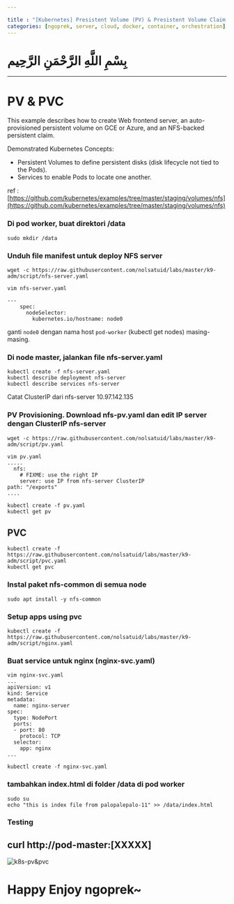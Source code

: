 ```yaml
---

title : "[Kubernetes] Presistent Volume (PV) & Presistent Volume Claim (PVC) Lab k8s (Part 6)"
categories: [ngoprek, server, cloud, docker, container, orchestration]
---
```

# بِسْمِ اللَّهِ الرَّحْمَنِ الرَّحِيم
---

# PV & PVC #####

This example describes how to create Web frontend server, an auto-provisioned persistent volume on GCE or Azure, and an NFS-backed persistent claim.

Demonstrated Kubernetes Concepts:

* Persistent Volumes to define persistent disks (disk lifecycle not tied to the Pods).
* Services to enable Pods to locate one another.

ref :
[https://github.com/kubernetes/examples/tree/master/staging/volumes/nfs](https://github.com/kubernetes/examples/tree/master/staging/volumes/nfs)


### Di pod worker, buat direktori /data #####
```shell
sudo mkdir /data
```
### Unduh file manifest untuk deploy NFS server #####
```shell
wget -c https://raw.githubusercontent.com/nolsatuid/labs/master/k9-adm/script/nfs-server.yaml
```
```shell
vim nfs-server.yaml

---
    spec:
      nodeSelector: 
        kubernetes.io/hostname: node0
```
ganti `node0` dengan nama host `pod-worker` (kubectl get nodes) masing-masing.

### Di node master, jalankan file nfs-server.yaml #####
```shell
kubectl create -f nfs-server.yaml
kubectl describe deployment nfs-server
kubectl describe services nfs-server
```
 Catat ClusterIP dari nfs-server 10.97.142.135

### PV Provisioning. Download nfs-pv.yaml dan edit IP server dengan ClusterIP nfs-server #####
```shell
wget -c https://raw.githubusercontent.com/nolsatuid/labs/master/k9-adm/script/pv.yaml
```
```shell
vim pv.yaml
.....
  nfs:
    # FIXME: use the right IP
    server: use IP from nfs-server ClusterIP
path: "/exports"
....
```
```shell
kubectl create -f pv.yaml
kubectl get pv
```

## PVC ###
```shell
kubectl create -f https://raw.githubusercontent.com/nolsatuid/labs/master/k9-adm/script/pvc.yaml
kubectl get pvc
```

### Instal paket nfs-common di semua node ###
```shell
sudo apt install -y nfs-common
```

### Setup apps using pvc ###
```shell
kubectl create -f https://raw.githubusercontent.com/nolsatuid/labs/master/k9-adm/script/nginx.yaml
```

### Buat service untuk nginx (nginx-svc.yaml) ###
```shell
vim nginx-svc.yaml
...
apiVersion: v1
kind: Service
metadata:
  name: nginx-server
spec:
  type: NodePort
  ports:
  - port: 80
    protocol: TCP
  selector:
    app: nginx
...

kubectl create -f nginx-svc.yaml
```

### tambahkan index.html di folder /data di pod worker ###
```shell
sudo su
echo "this is index file from palopalepalo-11" >> /data/index.html
```

### Testing #####
curl http://pod-master:[XXXXX]
---
![k8s-pv&pvc](https://raw.githubusercontent.com/ammarun11/ammarun11.github.io/master/static/img/_posts/k8s-pv.png)

# Happy Enjoy ngoprek~
